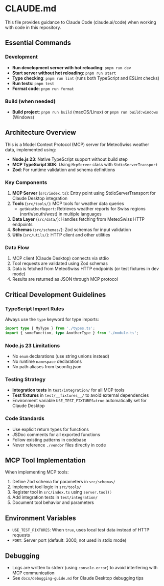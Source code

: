 # CLAUDE.md

This file provides guidance to Claude Code (claude.ai/code) when working with code in this repository.

## Essential Commands

### Development
- **Run development server with hot reloading**: `pnpm run dev`
- **Start server without hot reloading**: `pnpm run start`
- **Type checking**: `pnpm run lint` (runs both TypeScript and ESLint checks)
- **Run tests**: `pnpm test`
- **Format code**: `pnpm run format`

### Build (when needed)
- **Build project**: `pnpm run build` (macOS/Linux) or `pnpm run build:windows` (Windows)

## Architecture Overview

This is a Model Context Protocol (MCP) server for MeteoSwiss weather data, implemented using:
- **Node.js 23**: Native TypeScript support without build step
- **MCP TypeScript SDK**: Using `McpServer` class with `StdioServerTransport`
- **Zod**: For runtime validation and schema definitions

### Key Components

1. **MCP Server** (`src/index.ts`): Entry point using StdioServerTransport for Claude Desktop integration
2. **Tools** (`src/tools/`): MCP tools for weather data queries
   - `getWeatherReport`: Retrieves weather reports for Swiss regions (north/south/west) in multiple languages
3. **Data Layer** (`src/data/`): Handles fetching from MeteoSwiss HTTP endpoints
4. **Schemas** (`src/schemas/`): Zod schemas for input validation
5. **Utils** (`src/utils/`): HTTP client and other utilities

### Data Flow
1. MCP client (Claude Desktop) connects via stdio
2. Tool requests are validated using Zod schemas
3. Data is fetched from MeteoSwiss HTTP endpoints (or test fixtures in dev mode)
4. Results are returned as JSON through MCP protocol

## Critical Development Guidelines

### TypeScript Import Rules
Always use the `type` keyword for type imports:
```typescript
import type { MyType } from './types.ts';
import { someFunction, type AnotherType } from './module.ts';
```

### Node.js 23 Limitations
- No `enum` declarations (use string unions instead)
- No runtime `namespace` declarations
- No path aliases from tsconfig.json

### Testing Strategy
- **Integration tests** in `test/integration/` for all MCP tools
- **Test fixtures** in `test/__fixtures__/` to avoid external dependencies
- Environment variable `USE_TEST_FIXTURES=true` automatically set for Claude Desktop

### Code Standards
- Use explicit return types for functions
- JSDoc comments for all exported functions
- Follow existing patterns in codebase
- Never reference `./vendor` files directly in code

## MCP Tool Implementation

When implementing MCP tools:
1. Define Zod schema for parameters in `src/schemas/`
2. Implement tool logic in `src/tools/`
3. Register tool in `src/index.ts` using `server.tool()`
4. Add integration tests in `test/integration/`
5. Document tool behavior and parameters

## Environment Variables
- `USE_TEST_FIXTURES`: When `true`, uses local test data instead of HTTP requests
- `PORT`: Server port (default: 3000, not used in stdio mode)

## Debugging
- Logs are written to stderr (using `console.error`) to avoid interfering with MCP communication
- See `docs/debugging-guide.md` for Claude Desktop debugging tips